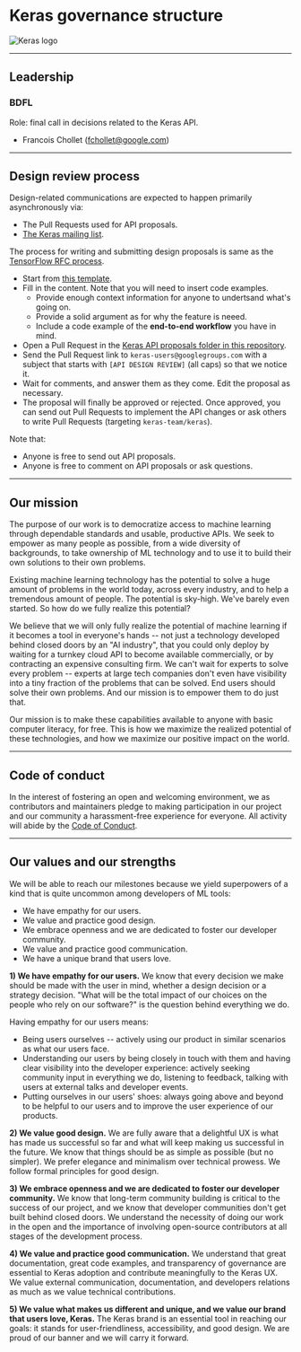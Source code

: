 # Keras governance structure

![Keras logo](https://s3.amazonaws.com/keras.io/img/keras-logo-2018-large-1200.png)

---

## Leadership

### BDFL

Role: final call in decisions related to the Keras API.

- Francois Chollet (fchollet@google.com)

---

## Design review process

Design-related communications are expected to happen primarily asynchronously via:

- The Pull Requests used for API proposals.
- [The Keras mailing list](https://groups.google.com/forum/#!forum/keras-users).

The process for writing and submitting design proposals is same as the [TensorFlow RFC process](https://github.com/tensorflow/community/blob/master/governance/TF-RFCs.md).

- Start from [this template](https://github.com/keras-team/governance/blob/master/rfcs/yyyymmdd-rfc-template.md).
- Fill in the content. Note that you will need to insert code examples.
    - Provide enough context information for anyone to undertsand what's going on.
    - Provide a solid argument as for why the feature is neeed.
    - Include a code example of the **end-to-end workflow** you have in mind.
- Open a Pull Request in the [Keras API proposals folder in this repository](https://github.com/keras-team/governance/tree/master/rfcs).
- Send the Pull Request link to `keras-users@googlegroups.com` with a subject that starts with `[API DESIGN REVIEW]` (all caps) so that we notice it.
- Wait for comments, and answer them as they come. Edit the proposal as necessary.
- The proposal will finally be approved or rejected. Once approved, you can send out Pull Requests to implement the API changes or ask others to write Pull Requests (targeting `keras-team/keras`).

Note that:

- Anyone is free to send out API proposals.
- Anyone is free to comment on API proposals or ask questions.

---

## Our mission

The purpose of our work is to democratize access to machine learning through dependable standards and usable, productive APIs.
We seek to empower as many people as possible, from a wide diversity of backgrounds, to take ownership of ML technology and to use it to build their own solutions to their own problems.

Existing machine learning technology has the potential to solve a huge amount of problems in the world today, across every industry, and to help a tremendous amount of people. The potential is sky-high. We've barely even started. So how do we fully realize this potential?

We believe that we will only fully realize the potential of machine learning if it becomes a tool in everyone's hands -- not just a technology developed behind closed doors by an "AI industry", that you could only deploy by waiting for a turnkey cloud API to become available commercially, or by contracting an expensive consulting firm. We can't wait for experts to solve every problem -- experts at large tech companies don't even have visibility into a tiny fraction of the problems that can be solved. End users should solve their own problems. And our mission is to empower them to do just that.

Our mission is to make these capabilities available to anyone with basic computer literacy, for free. This is how we maximize the realized potential of these technologies, and how we maximize our positive impact on the world.

---

## Code of conduct

In the interest of fostering an open and welcoming environment,
we as contributors and maintainers pledge to making participation in our project
and our community a harassment-free experience for everyone.
All activity will abide by the [Code of Conduct](https://github.com/tensorflow/tensorflow/blob/master/CODE_OF_CONDUCT.md).

---

## Our values and our strengths

We will be able to reach our milestones because we yield superpowers of a kind that is quite uncommon among developers of ML tools:

- We have empathy for our users.
- We value and practice good design.
- We embrace openness and we are dedicated to foster our developer community.
- We value and practice good communication. 
- We have a unique brand that users love.

**1) We have empathy for our users.** We know that every decision we make should be made with the user in mind, whether a design decision or a strategy decision. "What will be the total impact of our choices on the people who rely on our software?" is the question behind everything we do.

Having empathy for our users means:

- Being users ourselves -- actively using our product in similar scenarios as what our users face.
- Understanding our users by being closely in touch with them and having clear visibility into the developer experience: actively seeking community input in everything we do, listening to feedback, talking with users at external talks and developer events.
- Putting ourselves in our users' shoes: always going above and beyond to be helpful to our users and to improve the user experience of our products.

**2) We value good design.** We are fully aware that a delightful UX is what has made us successful so far and what will keep making us successful in the future. We know that things should be as simple as possible (but no simpler). We prefer elegance and minimalism over technical prowess. We follow formal principles for good design.

**3) We embrace openness and we are dedicated to foster our developer community.** We know that long-term community building is critical to the success of our project, and we know that developer communities don't get built behind closed doors. We understand the necessity of doing our work in the open and the importance of involving open-source contributors at all stages of the development process.

**4) We value and practice good communication.** We understand that great documentation, great code examples, and transparency of governance are essential to Keras adoption and contribute meaningfully to the Keras UX. We value external communication, documentation, and developers relations as much as we value technical contributions.

**5) We value what makes us different and unique, and we value our brand that users love, Keras.** The Keras brand is an essential tool in reaching our goals: it stands for user-friendliness, accessibility, and good design. We are proud of our banner and we will carry it forward.
